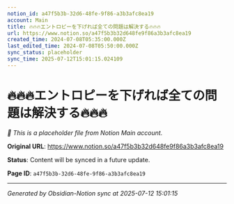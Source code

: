 ```yaml
---
notion_id: a47f5b3b-32d6-48fe-9f86-a3b3afc8ea19
account: Main
title: 🔥🔥🔥エントロピーを下げれば全ての問題は解決する🔥🔥🔥
url: https://www.notion.so/a47f5b3b32d648fe9f86a3b3afc8ea19
created_time: 2024-07-08T05:35:00.000Z
last_edited_time: 2024-07-08T05:50:00.000Z
sync_status: placeholder
sync_time: 2025-07-12T15:01:15.024109
---
```


# 🔥🔥🔥エントロピーを下げれば全ての問題は解決する🔥🔥🔥

*🔄 This is a placeholder file from Notion Main account.*

**Original URL**: https://www.notion.so/a47f5b3b32d648fe9f86a3b3afc8ea19

**Status**: Content will be synced in a future update.

**Page ID**: `a47f5b3b-32d6-48fe-9f86-a3b3afc8ea19`

---

*Generated by Obsidian-Notion sync at 2025-07-12 15:01:15*

